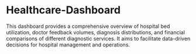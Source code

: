 # Healthcare-Dashboard

This dashboard provides a comprehensive overview of hospital bed utilization, doctor feedback volumes, diagnosis distributions, and financial comparisons of different diagnostic services. It aims to facilitate data-driven decisions for hospital management and operations.
